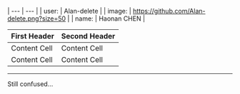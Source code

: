 
| --- | --- |
| user: | Alan-delete |
| image: | https://github.com/Alan-delete.png?size=50 |
| name: | Haonan CHEN |

| First Header  | Second Header |
| ------------- | ------------- |
| Content Cell  | Content Cell  |
| Content Cell  | Content Cell  |
---
Still confused...


